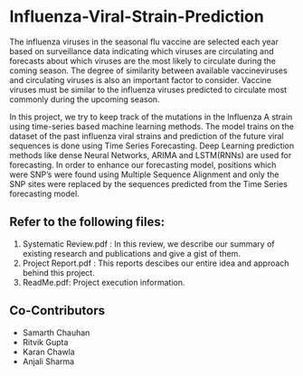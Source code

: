 # Influenza-Viral-Strain-Prediction

The influenza viruses in the seasonal flu vaccine are selected each year based on surveillance data indicating which viruses are circulating and forecasts about which viruses are the most likely to circulate during the coming season. The degree of similarity between available vaccineviruses and circulating viruses is also an important factor to consider. Vaccine viruses must be similar to the influenza viruses predicted to circulate most commonly during the upcoming
season. 

In this project, we try to keep track of the mutations in the Influenza A strain using time-series based machine learning methods. The model trains on the dataset of the past influenza viral strains and prediction of the future viral sequences is done using Time Series Forecasting. Deep Learning prediction methods like dense Neural Networks, ARIMA and LSTM(RNNs) are used for forecasting. In order to enhance our forecasting model, positions which were SNP’s were found using Multiple Sequence Alignment and only the SNP sites were replaced by the sequences predicted from the Time Series forecasting model.

## Refer to the following files:
1. Systematic Review.pdf : In this review, we describe our summary of existing research and publications and give a gist of them.
2. Project Report.pdf : This reports descibes our entire idea and approach behind this project. 
3. ReadMe.pdf: Project execution information.

## Co-Contributors
* Samarth Chauhan
* Ritvik Gupta
* Karan Chawla
* Anjali Sharma
